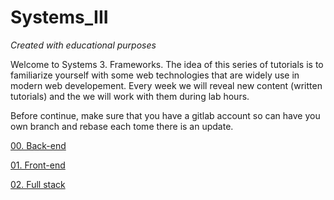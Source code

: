 # Systems_III
*Created with educational purposes*

Welcome to Systems 3. Frameworks. 
The idea of this series of tutorials is to familiarize yourself with some web technologies that are widely use in modern web developement. Every week we will reveal new content (written tutorials) and the we will work with them during lab hours.

Before continue, make sure that you have a gitlab account so can have you own branch and rebase each tome there is an update.

[00. Back-end](./Tutorials/00_Back-end.md)

[01. Front-end](./Tutorials/01_Front-end.md)

[02. Full stack](./Tutorials/02_FullStack.md)